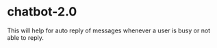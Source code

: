 # chatbot-2.0
This will help for auto reply of messages whenever a user is busy or not able to reply.
